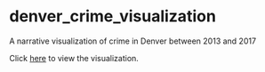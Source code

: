 # denver_crime_visualization
A narrative visualization of crime in Denver between 2013 and 2017

Click [here](https://nickreinicke.space) to view the visualization.
